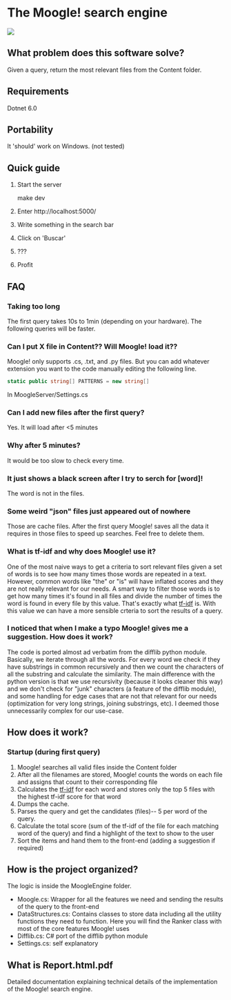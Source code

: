 The Moogle! search engine
===========================

![](moogle.png)

## What problem does this software solve?
Given a query, return the most relevant files from the Content folder.
  
## Requirements
Dotnet 6.0

## Portability

It 'should' work on Windows. (not tested)

## Quick guide
1. Start the server

    make dev

2. Enter http://localhost:5000/

3. Write something in the search bar

4. Click on 'Buscar'

5. ???

6. Profit

## FAQ
### Taking too long

The first query takes 10s to 1min (depending on your hardware). The following queries will be faster.

### Can I put X file in Content?? Will Moogle! load it??

Moogle! only supports .cs, .txt, and .py files. But you can add whatever extension you want to the code manually editing the following line.

```cs
static public string[] PATTERNS = new string[]
```

In MoogleServer/Settings.cs

### Can I add new files after the first query?

Yes. It will load after <5 minutes

### Why after 5 minutes?

It would be too slow to check every time.

### It just shows a black screen after I try to serch for [word]!

The word is not in the files.

### Some weird "json" files just appeared out of nowhere

Those are cache files. After the first query Moogle! saves all the data it requires in those files to speed up searches.
Feel free to delete them.

### What is tf-idf and why does Moogle! use it?
One of the most naive ways to get a criteria to sort relevant files given a set of words is to see how many times those words are repeated in a text. However, common words like "the" or "is" will have inflated scores and they are not really relevant for our needs. A smart way to filter those words is to get how many times it's found in all files and divide the number of times the word is found in every file by this value.
That's exactly what [tf-idf](https://en.wikipedia.org/wiki/Tf%E2%80%93idf) is. With this value we can have a more sensible crteria to sort the results of a query.

### I noticed that when I make a typo Moogle! gives me a suggestion. How does it work?
The code is ported almost ad verbatim from the difflib python module.
Basically, we iterate through all the words. For every word we check if they have substrings in common recursively and then we count the characters of all the substring and calculate the similarity.
The main difference with the python version is that we use recursivity (because it looks cleaner this way) and we don't check for "junk" characters (a feature of the difflib module), and some handling for edge cases that are not that relevant for our needs (optimization for very long strings, joining substrings, etc). I deemed those unnecessarily complex for our use-case.

## How does it work?

### Startup (during first query)

1. Moogle! searches all valid files inside the Content folder
2. After all the filenames are stored, Moogle! counts the words on each file and assigns that count to their corresponding file
3. Calculates the [tf-idf](https://en.wikipedia.org/wiki/Tf%E2%80%93idf) for each word and stores only the top 5 files with the highest tf-idf score for that word
4. Dumps the cache.
5. Parses the query and get the candidates (files)-- 5 per word of the query.
6. Calculate the total score (sum of the tf-idf of the file for each matching word of the query) and find a highlight of the text to show to the user
7. Sort the items and hand them to the front-end (adding a suggestion if required)

## How is the project organized?

The logic is inside the MoogleEngine folder.

- Moogle.cs: Wrapper for all the features we need and sending the results of the query to the front-end
- DataStructures.cs: Contains classes to store data including all the utility functions they need to function. Here you will find the Ranker class with most of the core features Moogle! uses
- Difflib.cs: C# port of the difflib python module
- Settings.cs: self explanatory

## What is Report.html.pdf

Detailed documentation explaining technical details of the implementation of the Moogle! search engine.
